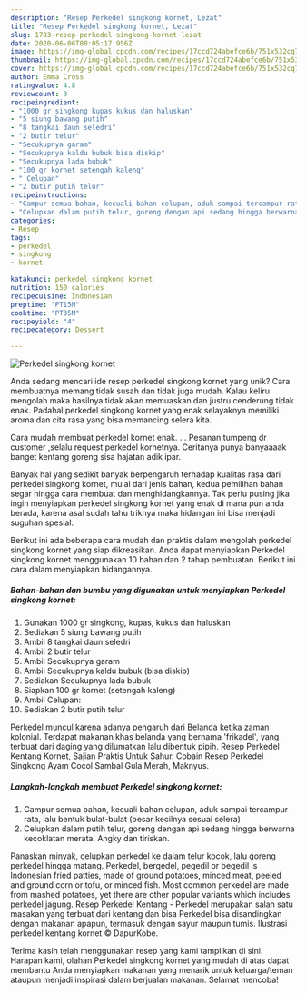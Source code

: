 ```yaml
---
description: "Resep Perkedel singkong kornet, Lezat"
title: "Resep Perkedel singkong kornet, Lezat"
slug: 1783-resep-perkedel-singkong-kornet-lezat
date: 2020-06-06T00:05:17.956Z
image: https://img-global.cpcdn.com/recipes/17ccd724abefce6b/751x532cq70/perkedel-singkong-kornet-foto-resep-utama.jpg
thumbnail: https://img-global.cpcdn.com/recipes/17ccd724abefce6b/751x532cq70/perkedel-singkong-kornet-foto-resep-utama.jpg
cover: https://img-global.cpcdn.com/recipes/17ccd724abefce6b/751x532cq70/perkedel-singkong-kornet-foto-resep-utama.jpg
author: Emma Cross
ratingvalue: 4.8
reviewcount: 3
recipeingredient:
- "1000 gr singkong kupas kukus dan haluskan"
- "5 siung bawang putih"
- "8 tangkai daun seledri"
- "2 butir telur"
- "Secukupnya garam"
- "Secukupnya kaldu bubuk bisa diskip"
- "Secukupnya lada bubuk"
- "100 gr kornet setengah kaleng"
- " Celupan"
- "2 butir putih telur"
recipeinstructions:
- "Campur semua bahan, kecuali bahan celupan, aduk sampai tercampur rata, lalu bentuk bulat-bulat (besar kecilnya sesuai selera)"
- "Celupkan dalam putih telur, goreng dengan api sedang hingga berwarna kecoklatan merata. Angky dan tiriskan."
categories:
- Resep
tags:
- perkedel
- singkong
- kornet

katakunci: perkedel singkong kornet 
nutrition: 150 calories
recipecuisine: Indonesian
preptime: "PT15M"
cooktime: "PT35M"
recipeyield: "4"
recipecategory: Dessert

---
```



![Perkedel singkong kornet](https://img-global.cpcdn.com/recipes/17ccd724abefce6b/751x532cq70/perkedel-singkong-kornet-foto-resep-utama.jpg)

Anda sedang mencari ide resep perkedel singkong kornet yang unik? Cara membuatnya memang tidak susah dan tidak juga mudah. Kalau keliru mengolah maka hasilnya tidak akan memuaskan dan justru cenderung tidak enak. Padahal perkedel singkong kornet yang enak selayaknya memiliki aroma dan cita rasa yang bisa memancing selera kita.

Cara mudah membuat perkedel kornet enak. . . Pesanan tumpeng dr customer ,selalu request perkedel kornetnya. Ceritanya punya banyaaaak banget kentang goreng sisa hajatan adik ipar.

Banyak hal yang sedikit banyak berpengaruh terhadap kualitas rasa dari perkedel singkong kornet, mulai dari jenis bahan, kedua pemilihan bahan segar hingga cara membuat dan menghidangkannya. Tak perlu pusing jika ingin menyiapkan perkedel singkong kornet yang enak di mana pun anda berada, karena asal sudah tahu triknya maka hidangan ini bisa menjadi suguhan spesial.


Berikut ini ada beberapa cara mudah dan praktis dalam mengolah perkedel singkong kornet yang siap dikreasikan. Anda dapat menyiapkan Perkedel singkong kornet menggunakan 10 bahan dan 2 tahap pembuatan. Berikut ini cara dalam menyiapkan hidangannya.

<!--inarticleads1-->

##### Bahan-bahan dan bumbu yang digunakan untuk menyiapkan Perkedel singkong kornet:

1. Gunakan 1000 gr singkong, kupas, kukus dan haluskan
1. Sediakan 5 siung bawang putih
1. Ambil 8 tangkai daun seledri
1. Ambil 2 butir telur
1. Ambil Secukupnya garam
1. Ambil Secukupnya kaldu bubuk (bisa diskip)
1. Sediakan Secukupnya lada bubuk
1. Siapkan 100 gr kornet (setengah kaleng)
1. Ambil  Celupan:
1. Sediakan 2 butir putih telur


Perkedel muncul karena adanya pengaruh dari Belanda ketika zaman kolonial. Terdapat makanan khas belanda yang bernama &#39;frikadel&#39;, yang terbuat dari daging yang dilumatkan lalu dibentuk pipih. Resep Perkedel Kentang Kornet, Sajian Praktis Untuk Sahur. Cobain Resep Perkedel Singkong Ayam Cocol Sambal Gula Merah, Maknyus. 

<!--inarticleads2-->

##### Langkah-langkah membuat Perkedel singkong kornet:

1. Campur semua bahan, kecuali bahan celupan, aduk sampai tercampur rata, lalu bentuk bulat-bulat (besar kecilnya sesuai selera)
1. Celupkan dalam putih telur, goreng dengan api sedang hingga berwarna kecoklatan merata. Angky dan tiriskan.


Panaskan minyak, celupkan perkedel ke dalam telur kocok, lalu goreng perkedel hingga matang. Perkedel, bergedel, pegedil or begedil is Indonesian fried patties, made of ground potatoes, minced meat, peeled and ground corn or tofu, or minced fish. Most common perkedel are made from mashed potatoes, yet there are other popular variants which includes perkedel jagung. Resep Perkedel Kentang - Perkedel merupakan salah satu masakan yang terbuat dari kentang dan bisa Perkedel bisa disandingkan dengan makanan apapun, termasuk dengan sayur maupun tumis. Ilustrasi perkedel kentang kornet © DapurKobe. 

Terima kasih telah menggunakan resep yang kami tampilkan di sini. Harapan kami, olahan Perkedel singkong kornet yang mudah di atas dapat membantu Anda menyiapkan makanan yang menarik untuk keluarga/teman ataupun menjadi inspirasi dalam berjualan makanan. Selamat mencoba!
